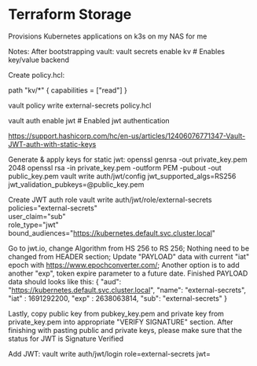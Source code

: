 # Terraform Storage

Provisions Kubernetes applications on k3s on my NAS for me

Notes:
After bootstrapping vault:
  vault secrets enable kv  # Enables key/value backend

  Create policy.hcl:

  path "kv/*" {
    capabilities = ["read"]
  }

  vault policy write external-secrets policy.hcl

  vault auth enable jwt    # Enabled jwt authentication

  https://support.hashicorp.com/hc/en-us/articles/12406076771347-Vault-JWT-auth-with-static-keys

  Generate & apply keys for static jwt:
  openssl genrsa -out private_key.pem 2048
  openssl rsa -in private_key.pem -outform PEM -pubout -out public_key.pem
  vault write auth/jwt/config jwt_supported_algs=RS256 jwt_validation_pubkeys=@public_key.pem

  Create JWT auth role
    vault write auth/jwt/role/external-secrets \
    policies="external-secrets" \
    user_claim="sub" \
    role_type="jwt" \
    bound_audiences="https://kubernetes.default.svc.cluster.local"

  Go to jwt.io, change Algorithm from HS 256 to RS 256; Nothing need to be changed from HEADER section; Update "PAYLOAD" data with current "iat" epoch with https://www.epochconverter.com/; Another option is to add another "exp", token expire parameter to a future date. Finished PAYLOAD data should looks like this:
    {
    "aud": "https://kubernetes.default.svc.cluster.local",
    "name": "external-secrets",
    "iat" : 1691292200,
    "exp" : 2638063814,
    "sub": "external-secrets"
    }

  Lastly, copy public key from pubkey_key.pem and private key from private_key.pem into appropriate "VERIFY SIGNATURE" section. After finishing with pasting public and private keys, please make sure that the status for JWT is Signature Verified

  Add JWT:
  vault write auth/jwt/login role=external-secrets jwt=<value from site>

